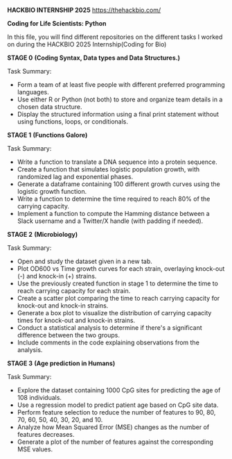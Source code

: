 **HACKBIO INTERNSHIP 2025** 
https://thehackbio.com/

**Coding for Life Scientists: Python**


In this file, you will find different repositories on the different tasks I worked on during the HACKBIO 2025 Internship(Coding for Bio)

**STAGE 0**
**(Coding Syntax, Data types and Data Structures.)**

Task Summary:

* Form a team of at least five people with different preferred programming languages.
* Use either R or Python (not both) to store and organize team details in a chosen data structure.
* Display the structured information using a final print statement without using functions, loops, or conditionals.


**STAGE 1**
**(Functions Galore)**

Task Summary:

* Write a function to translate a DNA sequence into a protein sequence.
* Create a function that simulates logistic population growth, with randomized lag and exponential phases.
* Generate a dataframe containing 100 different growth curves using the logistic growth function.
* Write a function to determine the time required to reach 80% of the carrying capacity.
* Implement a function to compute the Hamming distance between a Slack username and a Twitter/X handle (with padding if needed).


**STAGE 2**
**(Microbiology)**

Task Summary:

* Open and study the dataset given in a new tab.
* Plot OD600 vs Time growth curves for each strain, overlaying knock-out (-) and knock-in (+) strains.
* Use the previously created function in stage 1 to determine the time to reach carrying capacity for each strain.
* Create a scatter plot comparing the time to reach carrying capacity for knock-out and knock-in strains.
* Generate a box plot to visualize the distribution of carrying capacity times for knock-out and knock-in strains.
* Conduct a statistical analysis to determine if there's a significant difference between the two groups.
* Include comments in the code explaining observations from the analysis.
  

**STAGE 3**
**(Age prediction in Humans)**

Task Summary:

* Explore the dataset containing 1000 CpG sites for predicting the age of 108 individuals.
* Use a regression model to predict patient age based on CpG site data.
* Perform feature selection to reduce the number of features to 90, 80, 70, 60, 50, 40, 30, 20, and 10.
* Analyze how Mean Squared Error (MSE) changes as the number of features decreases.
* Generate a plot of the number of features against the corresponding MSE values.




